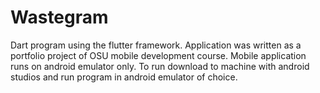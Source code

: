 # Wastegram

Dart program using the flutter framework. Application was written as a portfolio project of OSU mobile development course.
Mobile application runs on android emulator only.  To run download to machine with android studios and run program in android emulator of choice.
